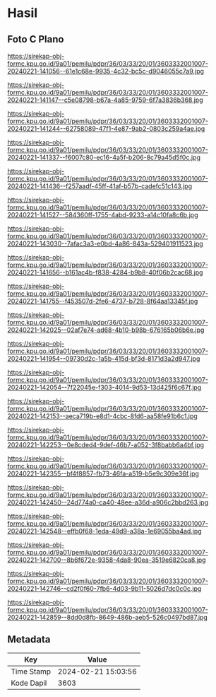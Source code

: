# Hasil

## Foto C Plano

https://sirekap-obj-formc.kpu.go.id/9a01/pemilu/pdpr/36/03/33/20/01/3603332001007-20240221-141056--61e1c68e-9935-4c32-bc5c-d9046055c7a9.jpg

https://sirekap-obj-formc.kpu.go.id/9a01/pemilu/pdpr/36/03/33/20/01/3603332001007-20240221-141147--c5e08798-b67a-4a85-9759-6f7a3836b368.jpg

https://sirekap-obj-formc.kpu.go.id/9a01/pemilu/pdpr/36/03/33/20/01/3603332001007-20240221-141244--62758089-47f1-4e87-9ab2-0803c259a4ae.jpg

https://sirekap-obj-formc.kpu.go.id/9a01/pemilu/pdpr/36/03/33/20/01/3603332001007-20240221-141337--f6007c80-ec16-4a5f-b206-8c79a45d5f0c.jpg

https://sirekap-obj-formc.kpu.go.id/9a01/pemilu/pdpr/36/03/33/20/01/3603332001007-20240221-141436--f257aadf-45ff-41af-b57b-cadefc51c143.jpg

https://sirekap-obj-formc.kpu.go.id/9a01/pemilu/pdpr/36/03/33/20/01/3603332001007-20240221-141527--584360ff-1755-4abd-9233-a14c10fa8c6b.jpg

https://sirekap-obj-formc.kpu.go.id/9a01/pemilu/pdpr/36/03/33/20/01/3603332001007-20240221-143030--7afac3a3-e0bd-4a86-843a-529401911523.jpg

https://sirekap-obj-formc.kpu.go.id/9a01/pemilu/pdpr/36/03/33/20/01/3603332001007-20240221-141656--b161ac4b-f838-4284-b9b8-40f06b2cac68.jpg

https://sirekap-obj-formc.kpu.go.id/9a01/pemilu/pdpr/36/03/33/20/01/3603332001007-20240221-141755--f453507d-2fe6-4737-b728-8f64aa13345f.jpg

https://sirekap-obj-formc.kpu.go.id/9a01/pemilu/pdpr/36/03/33/20/01/3603332001007-20240221-142025--02af7e74-ad68-4b10-b98b-676165b06b6e.jpg

https://sirekap-obj-formc.kpu.go.id/9a01/pemilu/pdpr/36/03/33/20/01/3603332001007-20240221-141954--09730d2c-1a5b-415d-bf3d-8171d3a2d947.jpg

https://sirekap-obj-formc.kpu.go.id/9a01/pemilu/pdpr/36/03/33/20/01/3603332001007-20240221-142054--7f22045e-f303-4014-9d53-13d425f6c67f.jpg

https://sirekap-obj-formc.kpu.go.id/9a01/pemilu/pdpr/36/03/33/20/01/3603332001007-20240221-142153--aeca719b-e8d1-4cbc-8fd6-aa58fe91b6c1.jpg

https://sirekap-obj-formc.kpu.go.id/9a01/pemilu/pdpr/36/03/33/20/01/3603332001007-20240221-142253--0e8cded4-9def-46b7-a052-3f8babb6a4bf.jpg

https://sirekap-obj-formc.kpu.go.id/9a01/pemilu/pdpr/36/03/33/20/01/3603332001007-20240221-142355--bf4f8857-fb73-46fa-a519-b5e9c309e36f.jpg

https://sirekap-obj-formc.kpu.go.id/9a01/pemilu/pdpr/36/03/33/20/01/3603332001007-20240221-142450--24d774a0-ca40-48ee-a36d-a906c2bbd263.jpg

https://sirekap-obj-formc.kpu.go.id/9a01/pemilu/pdpr/36/03/33/20/01/3603332001007-20240221-142548--effb0f68-1eda-49d9-a38a-1e69055ba4ad.jpg

https://sirekap-obj-formc.kpu.go.id/9a01/pemilu/pdpr/36/03/33/20/01/3603332001007-20240221-142700--8b6f672e-9358-4da8-90ea-3519e6820ca8.jpg

https://sirekap-obj-formc.kpu.go.id/9a01/pemilu/pdpr/36/03/33/20/01/3603332001007-20240221-142746--cd2f0f60-7fb6-4d03-9b11-5026d7dc0c0c.jpg

https://sirekap-obj-formc.kpu.go.id/9a01/pemilu/pdpr/36/03/33/20/01/3603332001007-20240221-142859--8dd0d8fb-8649-486b-aeb5-526c0497bd87.jpg


## Metadata

| Key        | Value               |
| ---------- | ------------------- |
| Time Stamp | 2024-02-21 15:03:56 |
| Kode Dapil | 3603                |



